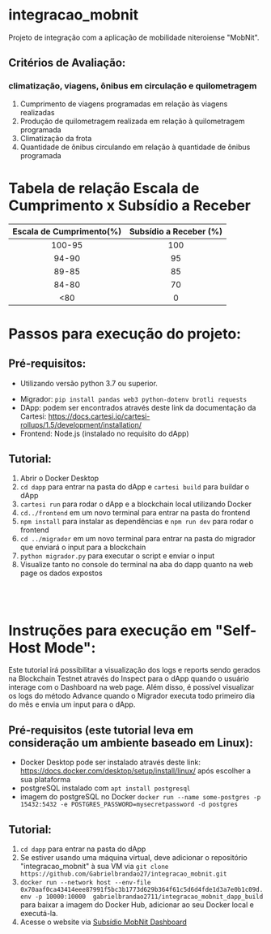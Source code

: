 # integracao_mobnit
Projeto de integração com a aplicação de mobilidade niteroiense "MobNit".

## Critérios de Avaliação:
### climatização, viagens, ônibus em circulação e quilometragem

1. Cumprimento de viagens programadas em relação às viagens realizadas
2. Produção de quilometragem realizada em relação à quilometragem programada
3. Climatização da frota
4. Quantidade de ônibus circulando em relação à quantidade de ônibus programada

# Tabela de relação Escala de Cumprimento x Subsídio a Receber

| Escala de Cumprimento(%)   | Subsídio a Receber (%) |
|:--------------------------:|:----------------------:|
|        100-95              |        100             |
|         94-90              |         95             |
|         89-85              |         85             |
|         84-80              |         70             |
|         <80                |          0             |



# Passos para execução do projeto:

## Pré-requisitos:
* Utilizando versão python 3.7 ou superior.
- Migrador: `pip install pandas web3 python-dotenv brotli requests`
- DApp: podem ser encontrados através deste link da documentação da Cartesi: https://docs.cartesi.io/cartesi-rollups/1.5/development/installation/
- Frontend: Node.js (instalado no requisito do dApp)

## Tutorial:
1. Abrir o Docker Desktop
2. `cd dapp` para entrar na pasta do dApp e `cartesi build` para buildar o dApp
3. `cartesi run` para rodar o dApp e a blockchain local utilizando Docker
4. `cd../frontend` em um novo terminal para entrar na pasta do frontend
5. `npm install` para instalar as dependências e `npm run dev` para rodar o frontend
6. `cd ../migrador` em um novo terminal para entrar na pasta do migrador que enviará o input para a blockchain
7. `python migrador.py` para executar o script e enviar o input
8. Visualize tanto no console do terminal na aba do dapp quanto na web page os dados expostos

<br><br>
# Instruções para execução em "Self-Host Mode":

Este tutorial irá possibilitar a visualização dos logs e reports sendo gerados na Blockchain Testnet através do Inspect para o dApp quando o usuário interage com o Dashboard na web page.
Além disso, é possível visualizar os logs do método Advance quando o Migrador executa todo primeiro dia do mês e envia um input para o dApp.
<br>

## Pré-requisitos (este tutorial leva em consideração um ambiente baseado em Linux):
- Docker Desktop pode ser instalado através deste link: https://docs.docker.com/desktop/setup/install/linux/ após escolher a sua plataforma
- postgreSQL instalado com `apt install postgresql`
- imagem do postgreSQL no Docker `docker run --name some-postgres -p 15432:5432 -e POSTGRES_PASSWORD=mysecretpassword -d postgres`

## Tutorial:
1. `cd dapp` para entrar na pasta do dApp
2. Se estiver usando uma máquina virtual, deve adicionar o repositório "integracao_mobnit" à sua VM
 via `git clone https://github.com/Gabrielbrandao27/integracao_mobnit.git`
3. `docker run --network host --env-file 0x70aaf0ca43414eee87991f5bc3b1773d629b364f61c5d6d4fde1d3a7e0b1c09d.env -p 10000:10000  gabrielbrandao2711/integracao_mobnit_dapp_build`
 para baixar a imagem do Docker Hub, adicionar ao seu Docker local e executá-la.
4. Acesse o website via [Subsídio MobNit Dashboard](http://dashboard-subsidios.s3-website.us-east-2.amazonaws.com/)